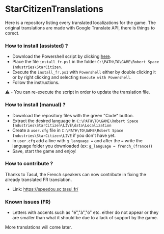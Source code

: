 # StarCitizenTranslations
Here is a repository listing every translated localizations for the game.
The original translations are made with Google Translate API, there is things to corect.


### How to install (assisted) ?
- Download the Powershell script by clicking [here](https://cdn.discordapp.com/attachments/953809384671150120/1162703368867807314/install_fr.ps1?ex=653ce6e5&is=652a71e5&hm=61a99a6ac656924b0af2003a712c114562a28211fa9ff0927c35464650cccaf4&).
- Place the file `install_fr.ps1` in the folder `C:\PATH\TO\GAME\Robert Space Industries\StarCitizen`.
- Execute the `install_fr.ps1` with `Powershell` either by double clicking it or by right clicking and selecting `Execute with Powershell`.
- Follow the instructions.

⚠️ - You can re-execute the script in order to update the translation file.

### How to install (manual) ?
- Download the repository files with the green "Code" button.
- Extract the desired language in `C:\PATH\TO\GAME\Robert Space Industries\StarCitizen\LIVE\data\Localization`
- Create a `user.cfg` file in `C:\PATH\TO\GAME\Robert Space Industries\StarCitizen\LIVE` if you don't have yet.
- In `user.cfg` add a line with `g_language =` and after the `=` write the language folder you downloaded (ex: `g_language = french_(france)`)
- Save, start the game and enjoy!

### How to contribute ?
Thanks to Tasul, the French speakers can now contribute in fixing the already translated FR translation.
- Link: https://speedou.sc.tasul.fr/

### Known issues (FR)
- Letters with accents such as "é","à","ö" etc. either do not appear or they are smaller than what it should be due to a lack of support by the game.


More translations will come later.
